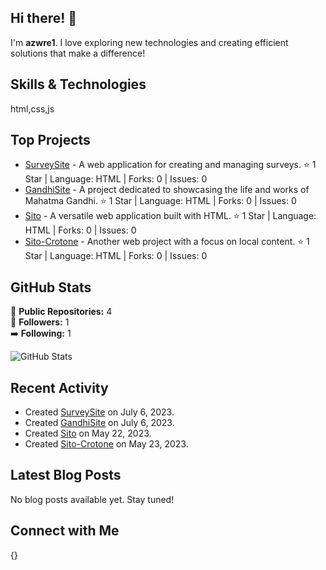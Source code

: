 ## Hi there! 👋

I'm **azwre1**. I love exploring new technologies and creating efficient solutions that make a difference!

## Skills & Technologies

html,css,js

## Top Projects

- [SurveySite](https://github.com/azwre1/SurveySite) - A web application for creating and managing surveys. ⭐ 1 Star | Language: HTML | Forks: 0 | Issues: 0
- [GandhiSite](https://github.com/azwre1/GandhiSite) - A project dedicated to showcasing the life and works of Mahatma Gandhi. ⭐ 1 Star | Language: HTML | Forks: 0 | Issues: 0
- [Sito](https://github.com/azwre1/Sito) - A versatile web application built with HTML. ⭐ 1 Star | Language: HTML | Forks: 0 | Issues: 0
- [Sito-Crotone](https://github.com/azwre1/Sito-Crotone) - Another web project with a focus on local content. ⭐ 1 Star | Language: HTML | Forks: 0 | Issues: 0

## GitHub Stats

🌟 **Public Repositories:** 4  
👥 **Followers:** 1  
➡️ **Following:** 1  

![GitHub Stats](https://github-readme-stats.vercel.app/api?username=azwre1&show_icons=true&theme=radical)

## Recent Activity

- Created [SurveySite](https://github.com/azwre1/SurveySite) on July 6, 2023.
- Created [GandhiSite](https://github.com/azwre1/GandhiSite) on July 6, 2023.
- Created [Sito](https://github.com/azwre1/Sito) on May 22, 2023.
- Created [Sito-Crotone](https://github.com/azwre1/Sito-Crotone) on May 23, 2023.

## Latest Blog Posts

No blog posts available yet. Stay tuned!

## Connect with Me

{}
